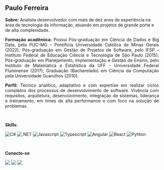 ## Paulo Ferreira


<p style='text-align: justify;'> 

<b>Sobre:</b> Analista desenvolvedor com mais de dez anos de experiência na área de tecnologia da informação, atuando em projetos de grande porte e de alta complexidade.


<p style='text-align: justify;'> 
<b>Formação acadêmica:</b> Possui Pós-graduação em Ciência de Dados e Big Data, pela PUC-MG - Pontifícia Universidade Católica de Minas Gerais (2022); Pós-graduação em Gestão de Projetos de Software, pelo IFSP - Instituto Federal de Educação Ciência e Tecnologia de São Paulo (2015); Pós-graduação em Planejamento, Implementação e Gestão de Ensino, pelo Instituto de Matemática e Estatística da UFF - Universidade Federal Fluminense (2017); Graduação (Bacharelado) em Ciência da Computação pela Universidade Guarulhos (2010).


<p style='text-align: justify;'>
<b>Perfil:</b> Técnico analítico, adaptativo e com expertise em realizar ciclos completos dos processos de desenvolvimento de software.
Vivência com requisitos, arquitetura, desenvolvimento, integração de sistemas, liderança e treinamento, em times de alta performance e com foco na solução de problemas.
</p>

</br>

__Skills:__ 

<img alt="C#" src="https://img.shields.io/badge/C%23-239120?style=for-the-badge&logo=c-sharp&logoColor=white"> <img alt=".NET" src="https://img.shields.io/badge/.NET-5C2D91?style=for-the-badge&logo=.net&logoColor=white"> <img alt="Javascript" src="https://img.shields.io/badge/JavaScript-F7DF1E?style=for-the-badge&logo=javascript&logoColor=black">
<img alt="Typescript" src="https://img.shields.io/badge/TypeScript-007ACC?style=for-the-badge&logo=typescript&logoColor=white"> <img alt="Angular" src="https://img.shields.io/badge/Angular-DD0031?style=for-the-badge&logo=angular&logoColor=whitev"> <img alt="React" src="https://img.shields.io/badge/React-20232A?style=for-the-badge&logo=react&logoColor=61DAFB"> <img alt="Pyhton" src="https://img.shields.io/badge/Python-3776AB?style=for-the-badge&logo=python&logoColor=white">


</br>

__Conecte-se__
<div>
<a href="https://github.com/pauloferreira000"><img src="https://img.shields.io/badge/GitHub-100000?style=for-the-badge&logo=github&logoColor=white"></a>
<a href="https://www.linkedin.com/in/pauloferreira000/"><img src="https://img.shields.io/badge/LinkedIn-0077B5?style=for-the-badge&logo=linkedin&logoColor=white"></a>
 <a href="mailto:pauloferreira000@gmail.com"><img src="https://img.shields.io/badge/Gmail-D14836?style=for-the-badge&logo=gmail&logoColor=white"></a>
</div>


